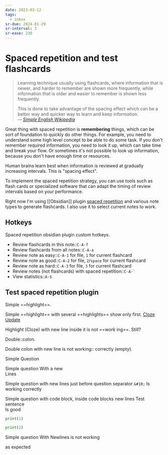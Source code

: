 ```yaml
---
date: 2023-03-12
tags:
  - inbox
sr-due: 2024-01-29
sr-interval: 3
sr-ease: 230
---
```

# Spaced repetition and test flashcards

> Learning technique usually using flashcards, where information that is newer,
> and harder to remember are shown more frequently, while information that is
> older and easier to remember is shown less frequently.
>
> This is done to take advantage of the spacing effect which can be a better way
> and quicker way to learn and keep information.\
> — <cite>[Simple English Wikipedia](https://simple.wikipedia.org/wiki/Spaced_repetition)</cite>

Great thing with spaced repetition is **remembering** things, which can be sort
of foundation to quickly do other things. For example, you need to understand
some high level concept to be able to do some task. If you don't remember
required information, you need to look it up, which can take time and break your
flow. Or sometimes it's not possible to look up information, because you don't
have enough time or resources.

Human brains learn best when information is reviewed at gradually increasing
intervals. This is "spacing effect".

To implement the spaced repetition strategy, you can use tools such as flash
cards or specialized software that can adapt the timing of review intervals
based on your performance.

Right now I'm using [[Obsidian]] plugin
[spaced repetition](https://www.stephenmwangi.com/obsidian-spaced-repetition/)
and various note types to generate flashcards. I also use it to select current
notes to work.

<!-- TODO: describe how I use it (reviewing notes) -->

## Hotkeys

Spaced repetition obsidian plugin custom hotkeys.

- Review flashcards in this note::`C-A-f` <!--SR:!2024-09-24,3,221-->
- Review flashcards from all notes::`C-A-a` <!--SR:!2024-09-30,9,240-->
- Review note as easy::`C-A-1` for file, `1` for current flashcard <!--SR:!2024-09-24,3,221-->
- Review note as good::`C-A-2` for file, `2`/`space` for current flashcard <!--SR:!2024-09-27,11,241-->
- Review note as hard::`C-A-3` for file, `3` for current flashcard <!--SR:!2024-09-29,13,261-->
- Review notes (not flashcards) with spaced repetition::``C-A-` `` <!--SR:!2024-09-22,1,222-->
- View statistics::`A-S` <!--SR:!2024-09-22,1,220-->

## Test spaced repetition plugin

Simple ==highlight==. <!--SR:!2024-10-10,24,279-->

Simple ==highlight== with several ==highlights== show only first.
[Cloze Update](https://github.com/st3v3nmw/obsidian-spaced-repetition/pull/943) <!--SR:!2024-09-24,3,262!2024-09-25,4,270-->

Highlight (Cloze) with new line inside it is not ==work
ing==. Still?

Double::colon. <!--SR:!2024-10-27,36,281-->

Double colon with new line is not working:: <!--SR:!2024-10-08,17,259-->
correctly (empty).

Simple
&#10;
Question <!--SR:!2024-10-14,28,280-->

Simple question
&#10;
With a new
\
Lines <!--SR:!2024-10-13,22,260-->

Simple question with new lines just before
question separator `&#10;`
&#10;
Is working correctly <!--SR:!2024-09-25,9,261-->

Simple question with code block, inside code blocks new lines
&#10;
Test sentence
\
Is good
```python
print(1)

print(2)
```
<!--SR:!2024-09-27,6,261-->

Simple question
&#10;
With Newlines is not working <!--SR:!2024-09-27,6,261-->

as expected
